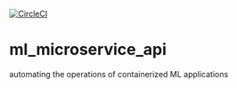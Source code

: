  
 [![CircleCI](https://circleci.com/gh/PatriciaRodrigues1994/ml_microservice_api.svg?style=svg)](https://circleci.com/gh/PatriciaRodrigues1994/ml_microservice_api)


# ml_microservice_api
automating the operations of containerized ML applications
